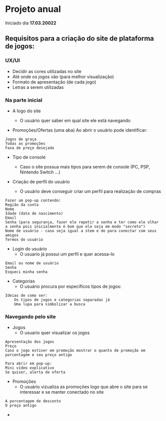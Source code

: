# Projeto anual 
Iniciado dia **17.03.20022**

## Requisitos para a criação do site de plataforma de jogos:

### UX/UI
- Decidir as cores utilizadas no site 
- Até onde os jogos vão (para melhor visualização)
- Formato de apresentação (de cada jogo)
- Letras a serem utilizadas


### Na parte inicial 
- A logo do site
    - O usuário quer saber em qual site ele está navegando 

- Promoções/Ofertas (uma aba)
Ao abrir o usuário pode identificar:
```
Jogos de graça
Todas as promoções
Faxa de preço desejado
```

- Tipo de console
    - Caso o site possua mais tipos para serem de console (PC, PSP, Nintendo Switch ...)

- Criação de perfil do usuário
    - O usuário deve conseguir criar um perfil para realização de compras
```
Fazer um pop-up contendo:
Região da conta
Nome 
Idade (data de nascimento)
Email
Senha (para segurança, fazer ele repetir a senha e ter como ele olhar a senha pois inicialmente é bom que ela seja em modo "secreto")
Nome de usuário - caso seja igual a stem e de para conectar com seus amigos
Termos do usuário
```

- Login do usuário
    - O usuario já possui um perfil e quer acessa-lo
```
Email ou nome de usuário
Senha 
Esqueci minha senha 
```

- Categorias
    - O usuário procura por especificos tipos de jogos:
```
Ideias de como ser:
    Os tipos de jogos e categorias separadas já
    Uma lupa para simbolizar a busca
```

### Navegando pelo site

- Jogos
    - O usuario quer visualizar os jogos 
```
Apresentação dos jogos
Preço 
Caso o jogo estiver em promoção mostrar o quanto de promoção em porcentagem e seu preço antigo

Para abrir em pop-up:
Mini vídeo explicativo 
Se quiser, alerta de oferta
```

- Promoções
    - O usuário vizualiza as promoções logo que abre o site para se interessar e se manter conectado no site
```
A porcentagem de desconto 
O preço antigo 
```

-
